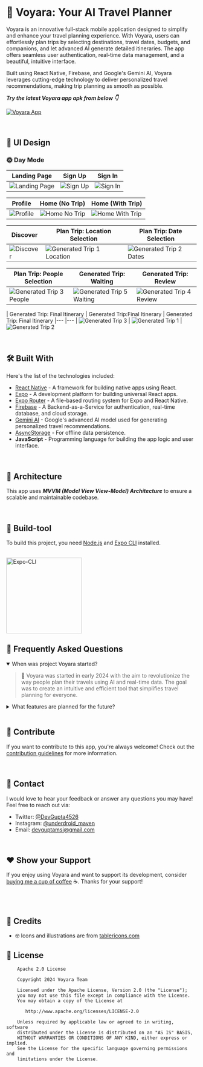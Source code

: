 

# 🧳 Voyara: Your AI Travel Planner

Voyara is an innovative full-stack mobile application designed to simplify and enhance your travel planning experience. With Voyara, users can effortlessly plan trips by selecting destinations, travel dates, budgets, and companions, and let advanced AI generate detailed itineraries. The app offers seamless user authentication, real-time data management, and a beautiful, intuitive interface.

Built using React Native, Firebase, and Google's Gemini AI, Voyara leverages cutting-edge technology to deliver personalized travel recommendations, making trip planning as smooth as possible.

***Try the latest Voyara app apk from below 👇***

[![Voyara App](https://link-to-your-image-here.com/button)](https://link-to-your-download-page.com)

<br />

## 🎨 UI Design

### 🌞 Day Mode

|   Landing Page    | Sign Up    | Sign In   
|---	|---	|---
|  ![Landing Page](https://github.com/user-attachments/assets/ab4c4afb-6398-43ca-bfc4-6fc6df80962a)   |  ![Sign Up](https://github.com/user-attachments/assets/b25fca6a-61a2-4f46-9953-ab8b44ee2dc3)   |   ![Sign In](https://github.com/user-attachments/assets/3ec0b007-4927-4445-9a6b-850f9ef8e52e)

|   Profile  |   Home (No Trip)    | Home (With Trip)    |
|---    |---	|---	|
|  ![Profile](https://github.com/user-attachments/assets/5c788121-0ca0-443d-9605-db398e4373e3)   |  ![Home No Trip](https://github.com/user-attachments/assets/47bcfd87-002c-48da-b85b-2a6c497d7e6e)  |  ![Home With Trip](https://github.com/user-attachments/assets/4ed9ab50-2afe-47e0-a649-ffb6d5d65231)

|   Discover  |   Plan Trip: Location Selection    | Plan Trip: Date Selection    |
|---	|---	|---
|  ![Discover](https://github.com/user-attachments/assets/afe0c156-3806-497e-8b38-ae9766043fbc)   |  ![Generated Trip 1 Location](https://github.com/user-attachments/assets/0d67ea61-c9f0-4a54-826b-ff782612fd58)   |  ![Generated Trip 2 Dates](https://github.com/user-attachments/assets/51589c87-b726-42b1-ac19-6c65062760e9)

| Plan Trip: People Selection | Generated Trip: Waiting    | Generated Trip: Review
|---	|---	|---
| ![Generated Trip 3 People](https://github.com/user-attachments/assets/af7ce506-27a6-4316-b4aa-184bc05f3e68) | ![Generated Trip 5 Waiting](https://github.com/user-attachments/assets/82940ac5-d353-4c02-8a1b-c6ba7632e345) | ![Generated Trip 4 Review](https://github.com/user-attachments/assets/84ab7272-2ac3-4731-86e7-a322a01730e2)

| Generated Trip: Final Itinerary | Generated Trip:Final Itinerary  | Generated Trip: Final Itinerary
|---	|---
| ![Generated Trip 3](https://github.com/user-attachments/assets/592a2619-4552-441a-8b0e-8785fccc02e5) | ![Generated Trip 1](https://github.com/user-attachments/assets/5d3e9f10-eb19-4877-8c03-569481a978b7)
| ![Generated Trip 2](https://github.com/user-attachments/assets/24246120-403b-4ef4-a98c-9da6cd1ac784)


<br />

## 🛠 Built With

Here's the list of the technologies included:

- [React Native](https://reactnative.dev/) - A framework for building native apps using React.
- [Expo](https://expo.dev/) - A development platform for building universal React apps.
- [Expo Router](https://expo.dev/router) - A file-based routing system for Expo and React Native.
- [Firebase](https://firebase.google.com/) - A Backend-as-a-Service for authentication, real-time database, and cloud storage.
- [Gemini AI](https://ai.google.com/) - Google's advanced AI model used for generating personalized travel recommendations.
- [AsyncStorage](https://react-native-async-storage.github.io/async-storage/) - For offline data persistence.
- **JavaScript** - Programming language for building the app logic and user interface.

<br />

## 🗼 Architecture

This app uses ***MVVM (Model View View-Model) Architecture*** to ensure a scalable and maintainable codebase.

<br />

## 🧰 Build-tool

To build this project, you need [Node.js](https://nodejs.org/) and [Expo CLI](https://expo.dev/) installed.

<br>

<img src="./expo-cli.png" height="200" alt="Expo-CLI"/>

<br />

## 💬 Frequently Asked Questions

<details open> <summary> When was project Voyara started? </summary>  

> 🧳 Voyara was started in early 2024 with the aim to revolutionize the way people plan their travels using AI and real-time data. The goal was to create an intuitive and efficient tool that simplifies travel planning for everyone.

</details>

<details> <summary> What features are planned for the future? </summary>  
> 🦄 Future updates will include:
- `Flight Tracking` for real-time updates on flights.
- `Multi-Destination Planning` for complex trips.
- `In-App Booking` for seamless flight and hotel reservations.

</details>

<br />

## 🤝 Contribute

If you want to contribute to this app, you're always welcome! Check out the [contribution guidelines](https://github.com/your-repo/contributing) for more information.

<br>

## 📩 Contact

I would love to hear your feedback or answer any questions you may have! Feel free to reach out via:

* Twitter: <a href="https://x.com/DevGupta4526" target="_blank">@DevGupta4526</a>
* Instagram: <a href="https://www.instagram.com/underdroid_maven/" target="_blank">@underdroid_maven</a>
* Email: devguptamsi@gmail.com

<br>

## ❤️ Show your Support

If you enjoy using Voyara and want to support its development, consider [buying me a cup of coffee](https://www.buymeacoffee.com/your-link-here) ☕. Thanks for your support!

<br>

<br>

## 🤗 Credits

- 🤓 Icons and illustrations are from [tablericons.com](https://tablericons.com)

## 🔖 License

```
    Apache 2.0 License

    Copyright 2024 Voyara Team

    Licensed under the Apache License, Version 2.0 (the "License");
    you may not use this file except in compliance with the License.
    You may obtain a copy of the License at

       http://www.apache.org/licenses/LICENSE-2.0

    Unless required by applicable law or agreed to in writing, software
    distributed under the License is distributed on an "AS IS" BASIS,
    WITHOUT WARRANTIES OR CONDITIONS OF ANY KIND, either express or implied.
    See the License for the specific language governing permissions and
    limitations under the License.
```

